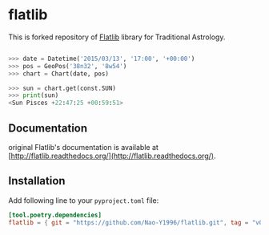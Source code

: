 # flatlib

This is forked repository of [Flatlib]([https://pypi.python.org/pypi/flatlib]) library for Traditional Astrology.

```python

>>> date = Datetime('2015/03/13', '17:00', '+00:00')
>>> pos = GeoPos('38n32', '8w54')
>>> chart = Chart(date, pos)

>>> sun = chart.get(const.SUN)
>>> print(sun)
<Sun Pisces +22:47:25 +00:59:51>

```

## Documentation

original Flatlib's documentation is available at [http://flatlib.readthedocs.org/](http://flatlib.readthedocs.org/).


## Installation

Add following line to your `pyproject.toml` file:

```toml
[tool.poetry.dependencies]
flatlib = { git = "https://github.com/Nao-Y1996/flatlib.git", tag = "v0.2.4" }
```
